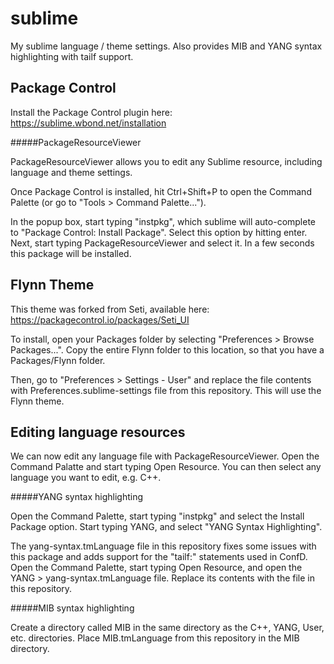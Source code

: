 sublime
=======

My sublime language / theme settings. Also provides MIB and YANG syntax highlighting with tailf support.

Package Control
------

Install the Package Control plugin here: https://sublime.wbond.net/installation

#####PackageResourceViewer

PackageResourceViewer allows you to edit any Sublime resource, including language and theme settings.

Once Package Control is installed, hit Ctrl+Shift+P to open the Command Palette (or go to "Tools > Command Palette...").

In the popup box, start typing "instpkg", which sublime will auto-complete to "Package Control: Install Package". Select this option by hitting enter. Next, start typing PackageResourceViewer and select it. In a few seconds this package will be installed.

Flynn Theme
------

This theme was forked from Seti, available here: https://packagecontrol.io/packages/Seti_UI

To install, open your Packages folder by selecting "Preferences > Browse Packages...". Copy the entire Flynn folder to this location, so that you have a Packages/Flynn folder.

Then, go to "Preferences >  Settings - User" and replace the file contents with Preferences.sublime-settings file from this repository. This will use the Flynn theme.

Editing language resources
------

We can now edit any language file with PackageResourceViewer. Open the Command Palatte and start typing Open Resource. You can then select any language you want to edit, e.g. C++.

#####YANG syntax highlighting

Open the Command Palette, start typing "instpkg" and select the Install Package option. Start typing YANG, and select "YANG Syntax Highlighting".

The yang-syntax.tmLanguage file in this repository fixes some issues with this package and adds support for the "tailf:" statements used in ConfD. Open the Command Palette, start typing Open Resource, and open the YANG > yang-syntax.tmLanguage file. Replace its contents with the file in this repository.

#####MIB syntax highlighting

Create a directory called MIB in the same directory as the C++, YANG, User, etc. directories. Place MIB.tmLanguage from this repository in the MIB directory.
